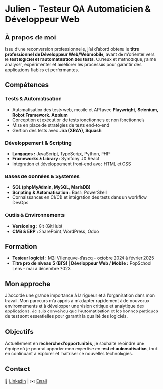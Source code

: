 # Julien - Testeur QA Automaticien & Développeur Web  

## À propos de moi  

Issu d’une reconversion professionnelle, j’ai d’abord obtenu le **titre professionnel de Développeur Web/Webmobile**, avant de m’orienter vers le **test logiciel et l’automatisation des tests**. Curieux et méthodique, j’aime analyser, expérimenter et améliorer les processus pour garantir des applications fiables et performantes.  

## Compétences  

### Tests & Automatisation  
- Automatisation des tests web, mobile et API avec **Playwright, Selenium, Robot Framework, Appium**  
- Conception et exécution de tests fonctionnels et non fonctionnels    
- Mise en place de stratégies de tests end-to-end
- Gestion des tests avec **Jira (XRAY), Squash**  

### Développement & Scripting
- **Langages :** JavaScript, TypeScript, Python, PHP  
- **Frameworks & Library :** Symfony UX React
- Intégration et développement front-end avec HTML et CSS  

### Bases de données & Systèmes  
- **SQL (phpMyAdmin, MySQL, MariaDB)**  
- **Scripting & Automatisation :** Bash, PowerShell  
- Connaissances en CI/CD et intégration des tests dans un workflow DevOps

### Outils & Environnements
- **Versioning :** Git (GitHub)
- **CMS & ERP :** SharePoint, WordPress, Odoo

## Formation
- **Testeur logiciel :** M2i Villeneuve-d’ascq - octobre 2024 à février 2025
- **Titre pro de niveau 5 (BTS) | Développeur Web / Mobile :** PopSchool Lens - mai à décembre 2023

## Mon approche  

J’accorde une grande importance à la rigueur et à l’organisation dans mon travail. Mon parcours m’a appris à m’adapter rapidement à de nouveaux environnements et à développer une vision critique et analytique des applications. Je suis convaincu que l’automatisation et les bonnes pratiques de test sont essentielles pour garantir la qualité des logiciels.  

## Objectifs  

Actuellement en **recherche d’opportunités**, je souhaite rejoindre une équipe où je pourrai apporter mon expertise en **test et automatisation**, tout en continuant à explorer et maîtriser de nouvelles technologies.  

## Contact  

📍 [LinkedIn](https://www.linkedin.com/in/julien-parsy-a88ab9289/) | ✉️ [Email](parsy.julien@hotmail.fr)  
